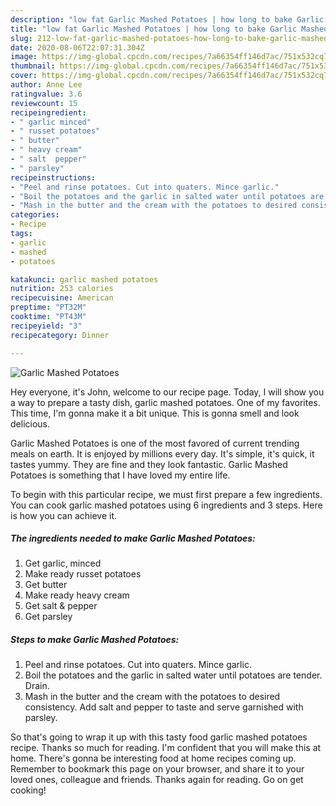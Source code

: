 ```yaml
---
description: "low fat Garlic Mashed Potatoes | how long to bake Garlic Mashed Potatoes"
title: "low fat Garlic Mashed Potatoes | how long to bake Garlic Mashed Potatoes"
slug: 212-low-fat-garlic-mashed-potatoes-how-long-to-bake-garlic-mashed-potatoes
date: 2020-08-06T22:07:31.304Z
image: https://img-global.cpcdn.com/recipes/7a66354ff146d7ac/751x532cq70/garlic-mashed-potatoes-recipe-main-photo.jpg
thumbnail: https://img-global.cpcdn.com/recipes/7a66354ff146d7ac/751x532cq70/garlic-mashed-potatoes-recipe-main-photo.jpg
cover: https://img-global.cpcdn.com/recipes/7a66354ff146d7ac/751x532cq70/garlic-mashed-potatoes-recipe-main-photo.jpg
author: Anne Lee
ratingvalue: 3.6
reviewcount: 15
recipeingredient:
- " garlic minced"
- " russet potatoes"
- " butter"
- " heavy cream"
- " salt  pepper"
- " parsley"
recipeinstructions:
- "Peel and rinse potatoes. Cut into quaters. Mince garlic."
- "Boil the potatoes and the garlic in salted water until potatoes are tender. Drain."
- "Mash in the butter and the cream with the potatoes to desired consistency. Add salt and pepper to taste and serve garnished with parsley."
categories:
- Recipe
tags:
- garlic
- mashed
- potatoes

katakunci: garlic mashed potatoes 
nutrition: 253 calories
recipecuisine: American
preptime: "PT32M"
cooktime: "PT43M"
recipeyield: "3"
recipecategory: Dinner

---
```



![Garlic Mashed Potatoes](https://img-global.cpcdn.com/recipes/7a66354ff146d7ac/751x532cq70/garlic-mashed-potatoes-recipe-main-photo.jpg)

Hey everyone, it's John, welcome to our recipe page. Today, I will show you a way to prepare a tasty dish, garlic mashed potatoes. One of my favorites. This time, I'm gonna make it a bit unique. This is gonna smell and look delicious.

Garlic Mashed Potatoes is one of the most favored of current trending meals on earth. It is enjoyed by millions every day. It's simple, it's quick, it tastes yummy. They are fine and they look fantastic. Garlic Mashed Potatoes is something that I have loved my entire life.




To begin with this particular recipe, we must first prepare a few ingredients. You can cook garlic mashed potatoes using 6 ingredients and 3 steps. Here is how you can achieve it.

<!--inarticleads1-->

##### The ingredients needed to make Garlic Mashed Potatoes:

1. Get  garlic, minced
1. Make ready  russet potatoes
1. Get  butter
1. Make ready  heavy cream
1. Get  salt &amp; pepper
1. Get  parsley




<!--inarticleads2-->

##### Steps to make Garlic Mashed Potatoes:

1. Peel and rinse potatoes. Cut into quaters. Mince garlic.
1. Boil the potatoes and the garlic in salted water until potatoes are tender. Drain.
1. Mash in the butter and the cream with the potatoes to desired consistency. Add salt and pepper to taste and serve garnished with parsley.




So that's going to wrap it up with this tasty food garlic mashed potatoes recipe. Thanks so much for reading. I'm confident that you will make this at home. There's gonna be interesting food at home recipes coming up. Remember to bookmark this page on your browser, and share it to your loved ones, colleague and friends. Thanks again for reading. Go on get cooking!
